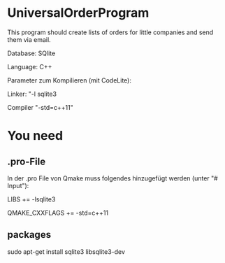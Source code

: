 # UniversalOrderProgram
This program should create lists of orders for little companies and send them via email.

Database: SQlite

Language: C++

Parameter zum Kompilieren (mit CodeLite):

Linker: "-l sqlite3

Compiler "-std=c++11"



# You need 
## .pro-File
In der .pro File von Qmake muss folgendes hinzugefügt werden (unter "# Input"):

LIBS += -lsqlite3

QMAKE_CXXFLAGS += -std=c++11

## packages
sudo apt-get install sqlite3 libsqlite3-dev
